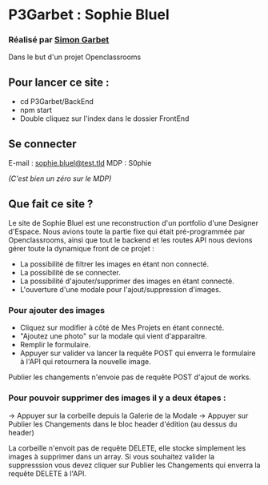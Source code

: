 # P3Garbet : Sophie Bluel

### Réalisé par [Simon Garbet](www.simongarbet.com)
Dans le but d'un projet Openclassrooms

## Pour lancer ce site :

- cd P3Garbet/BackEnd
- npm start
- Double cliquez sur l'index dans le dossier FrontEnd

## Se connecter

E-mail : sophie.bluel@test.tld
MDP : S0phie

*(C'est bien un zéro sur le MDP)*


## Que fait ce site ?

Le site de Sophie Bluel est une reconstruction d'un portfolio d'une Designer d'Espace.
Nous avions toute la partie fixe qui était pré-programmée par Openclassrooms, ainsi que tout le backend et les routes API nous devions gérer toute la dynamique front de ce projet :

- La possibilité de filtrer les images en étant non connecté.
- La possibilité de se connecter.
- La possibilité d'ajouter/supprimer des images en étant connecté.
- L'ouverture d'une modale pour l'ajout/suppression d'images.

### Pour ajouter des images 

- Cliquez sur modifier à côté de Mes Projets en étant connecté.
- "Ajoutez une photo" sur la modale qui vient d'apparaitre.
- Remplir le formulaire.
- Appuyer sur valider va lancer la requête POST qui enverra le formulaire à l'API qui retournera la nouvelle image.

Publier les changements n'envoie pas de requête POST d'ajout de works.

### Pour pouvoir supprimer des images il y a deux étapes :

-> Appuyer sur la corbeille depuis la Galerie de la Modale
-> Appuyer sur Publier les Changements dans le bloc header d'édition (au dessus du header)

La corbeille n'envoit pas de requête DELETE, elle stocke simplement les images à supprimer dans un array.
Si vous souhaitez valider la suppresssion vous devez cliquer sur Publier les Changements qui enverra la requête DELETE à l'API.


